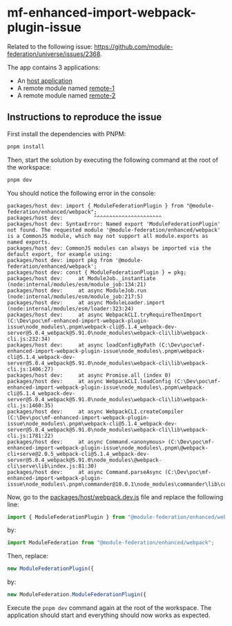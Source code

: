 # mf-enhanced-import-webpack-plugin-issue

Related to the following issue: https://github.com/module-federation/universe/issues/2368.

The app contains 3 applications:
- An [host application](./packages/host/)
- A remote module named [remote-1](./packages/remote-1/)
- A remote module named [remote-2](./packages/remote-2/)

## Instructions to reproduce the issue

First install the dependencies with PNPM:

```bash
pnpm install
```

Then, start the solution by executing the following command at the root of the workspace:

```bash
pnpm dev
```

You should notice the following error in the console:

```
packages/host dev: import { ModuleFederationPlugin } from "@module-federation/enhanced/webpack";
packages/host dev:          ^^^^^^^^^^^^^^^^^^^^^^
packages/host dev: SyntaxError: Named export 'ModuleFederationPlugin' not found. The requested module '@module-federation/enhanced/webpack' is a CommonJS module, which may not support all module.exports as named exports.
packages/host dev: CommonJS modules can always be imported via the default export, for example using:
packages/host dev: import pkg from '@module-federation/enhanced/webpack';
packages/host dev: const { ModuleFederationPlugin } = pkg;
packages/host dev:     at ModuleJob._instantiate (node:internal/modules/esm/module_job:134:21)
packages/host dev:     at async ModuleJob.run (node:internal/modules/esm/module_job:217:5)
packages/host dev:     at async ModuleLoader.import (node:internal/modules/esm/loader:323:24)
packages/host dev:     at async WebpackCLI.tryRequireThenImport (C:\Dev\poc\mf-enhanced-import-webpack-plugin-issue\node_modules\.pnpm\webpack-cli@5.1.4_webpack-dev-server@5.0.4_webpack@5.91.0\node_modules\webpack-cli\lib\webpack-cli.js:232:34)
packages/host dev:     at async loadConfigByPath (C:\Dev\poc\mf-enhanced-import-webpack-plugin-issue\node_modules\.pnpm\webpack-cli@5.1.4_webpack-dev-server@5.0.4_webpack@5.91.0\node_modules\webpack-cli\lib\webpack-cli.js:1406:27)
packages/host dev:     at async Promise.all (index 0)
packages/host dev:     at async WebpackCLI.loadConfig (C:\Dev\poc\mf-enhanced-import-webpack-plugin-issue\node_modules\.pnpm\webpack-cli@5.1.4_webpack-dev-server@5.0.4_webpack@5.91.0\node_modules\webpack-cli\lib\webpack-cli.js:1460:35)
packages/host dev:     at async WebpackCLI.createCompiler (C:\Dev\poc\mf-enhanced-import-webpack-plugin-issue\node_modules\.pnpm\webpack-cli@5.1.4_webpack-dev-server@5.0.4_webpack@5.91.0\node_modules\webpack-cli\lib\webpack-cli.js:1781:22)
packages/host dev:     at async Command.<anonymous> (C:\Dev\poc\mf-enhanced-import-webpack-plugin-issue\node_modules\.pnpm\@webpack-cli+serve@2.0.5_webpack-cli@5.1.4_webpack-dev-server@5.0.4_webpack@5.91.0\node_modules\@webpack-cli\serve\lib\index.js:81:30)
packages/host dev:     at async Command.parseAsync (C:\Dev\poc\mf-enhanced-import-webpack-plugin-issue\node_modules\.pnpm\commander@10.0.1\node_modules\commander\lib\command.js:935:5)
```

Now, go to the [packages/host/webpack.dev.js](./packages/host/webpack.dev.js) file and replace the following line:

```js
import { ModuleFederationPlugin } from "@module-federation/enhanced/webpack";
```

by:

```js
import ModuleFederation from "@module-federation/enhanced/webpack";
```

Then, replace:

```js
new ModuleFederationPlugin({
```

by:

```js
new ModuleFederation.ModuleFederationPlugin({
```

Execute the `pnpm dev` command again at the root of the workspace. The application should start and everything should now works as expected.

